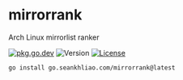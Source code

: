 # mirrorrank

Arch Linux mirrorlist ranker

[![pkg.go.dev](http://img.shields.io/badge/godoc-reference-blue.svg?style=flat-square)](https://pkg.go.dev/go.seankhliao.com/mirrorrank)
![Version](https://img.shields.io/github/v/tag/seankhliao/mirrorrank?sort=semver&style=flat-square)
[![License](https://img.shields.io/github/license/seankhliao/mirrorrank.svg?style=flat-square)](LICENSE)

```sh
go install go.seankhliao.com/mirrorrank@latest
```
